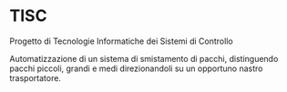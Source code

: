 # TISC
Progetto di Tecnologie Informatiche dei Sistemi di Controllo

Automatizzazione di un sistema di smistamento di pacchi, distinguendo pacchi piccoli, grandi e medi direzionandoli su un opportuno nastro trasportatore.
